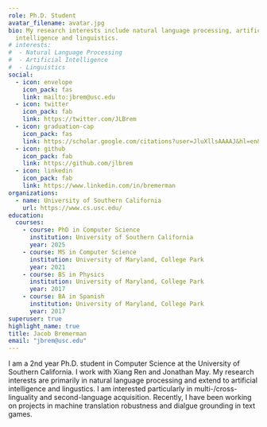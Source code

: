 ```yaml
---
role: Ph.D. Student
avatar_filename: avatar.jpg
bio: My research interests include natural language processing, artificial
  intelligence and linguistics.
# interests:
#  - Natural Language Processing
#  - Artificial Intelligence
#  - Linguistics
social:
  - icon: envelope
    icon_pack: fas
    link: mailto:jbrem@usc.edu
  - icon: twitter
    icon_pack: fab
    link: https://twitter.com/JLBrem
  - icon: graduation-cap
    icon_pack: fas
    link: https://scholar.google.com/citations?user=JluXllsAAAAJ&hl=en&oi=ao
  - icon: github
    icon_pack: fab
    link: https://github.com/jlbrem
  - icon: linkedin
    icon_pack: fab
    link: https://www.linkedin.com/in/bremerman
organizations:
  - name: University of Southern California
    url: https://www.cs.usc.edu/
education:
  courses:
    - course: PhD in Computer Science
      institution: University of Southern California
      year: 2025
    - course: MS in Computer Science
      institution: University of Maryland, College Park
      year: 2021
    - course: BS in Physics
      institution: University of Maryland, College Park
      year: 2017
    - course: BA in Spanish
      institution: University of Maryland, College Park
      year: 2017
superuser: true
highlight_name: true
title: Jacob Bremerman
email: "jbrem@usc.edu"
---
```

I am a 2nd year Ph.D. student in Computer Science at the University of Southern California.  I work with Xiang Ren and Jonathan May.  My research interests are primarily in natural language processing and extend to artificial intelligence and lingustics.  I am interested particularly in multi-/cross-linguality and second-language acquisition.  Recently, I have been working on projects in machine translation robustness and dialgue grounding in text games.
